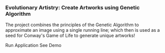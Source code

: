 ### Evolutionary Artistry: Create Artworks using Genetic Algorithm 

The project combines the principles of the Genetic Algorithm to approximate an image using a single running line; which then is used as a seed for Conway's Game of Life to generate unique artworks! 

<a  href="https://evolutionary-artistry.streamlit.app/" style="text-decoration: none;"> Run Application </a>
<a  href="https://www.youtube.com/embed/Fg6OHpA3eCE" style="text-decoration: none;"> See Demo </a>
